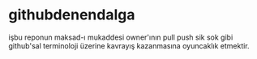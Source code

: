 # githubdenendalga
işbu reponun maksad-ı mukaddesi owner'ının pull push sik sok gibi github'sal terminoloji üzerine kavrayış kazanmasına oyuncaklık etmektir.
